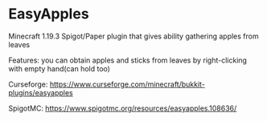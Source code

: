 # EasyApples

Minecraft 1.19.3 Spigot/Paper plugin that gives ability gathering apples from leaves

Features: you can obtain apples and sticks from leaves by right-clicking with empty hand(can hold too)

Curseforge: https://www.curseforge.com/minecraft/bukkit-plugins/easyapples

SpigotMC: https://www.spigotmc.org/resources/easyapples.108636/
